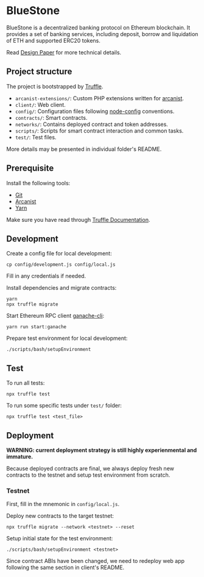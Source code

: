 # BlueStone

BlueStone is a decentralized banking protocol on Ethereum blockchain. It provides a set of banking services, including deposit, borrow and liquidation of ETH and supported ERC20 tokens.

Read [Design Paper](https://github.com/bluestone-live/design-paper/blob/master/BlueStone%20Protocol.pdf) for more technical details.

## Project structure

The project is bootstrapped by [Truffle](https://github.com/trufflesuite/truffle).

- `arcanist-extensions/`: Custom PHP extensions written for [arcanist](https://secure.phabricator.com/book/phabricator/article/arcanist/).
- `client/`: Web client.
- `config/`: Configuration files following [node-config](https://github.com/lorenwest/node-config/wiki/Configuration-Files) conventions.
- `contracts/`: Smart contracts.
- `networks/`: Contains deployed contract and token addresses.
- `scripts/`: Scripts for smart contract interaction and common tasks.
- `test/`: Test files.

More details may be presented in individual folder's README.

## Prerequisite

Install the following tools:

- [Git](https://git-scm.com/downloads)
- [Arcanist](https://secure.phabricator.com/book/phabricator/article/arcanist_quick_start/)
- [Yarn](https://yarnpkg.com/en/docs/install)

Make sure you have read through [Truffle Documentation](https://truffleframework.com/docs/truffle/overview).

## Development

Create a config file for local development:

```
cp config/development.js config/local.js
```

Fill in any credentials if needed.

Install dependencies and migrate contracts:

```
yarn
npx truffle migrate
```

Start Ethereum RPC client [ganache-cli](https://github.com/trufflesuite/ganache-cli):

```
yarn run start:ganache
```

Prepare test environment for local development:

```
./scripts/bash/setupEnvironment
```

## Test

To run all tests:

```
npx truffle test
```

To run some specific tests under `test/` folder:

```
npx truffle test <test_file>
```

## Deployment

**WARNING: current deployment strategy is still highly experienmental and immature.**

Because deployed contracts are final, we always deploy fresh new contracts to the testnet and setup test environment from scratch.

### Testnet

First, fill in the mnemonic in `config/local.js`.

Deploy new contracts to the target testnet:

```
npx truffle migrate --network <testnet> --reset
```

Setup initial state for the test environment:

```
./scripts/bash/setupEnvironment <testnet>
```

Since contract ABIs have been changed, we need to redeploy web app following the same section in client's README.
